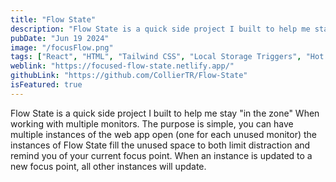 ```yaml
---
title: "Flow State"
description: "Flow State is a quick side project I built to help me stay 'in the zone' When working with multiple monitors. The purpose is simple, you can have multiple instances of the web app open (one for each unused monitor) the instances of Flow State fill the unused space to both limit distraction and remind you of your current focus point. When an instance is updated to a new focus point, all other instances will update."
pubDate: "Jun 19 2024"
image: "/focusFlow.png"
tags: ["React", "HTML", "Tailwind CSS", "Local Storage Triggers", "Hot Reloading"]
weblink: "https://focused-flow-state.netlify.app/"
githubLink: "https://github.com/CollierTR/Flow-State"
isFeatured: true
---
```


Flow State is a quick side project I built to help me stay "in the zone" When working with multiple monitors. The purpose is simple, you can have multiple instances of the web app open (one for each unused monitor) the instances of Flow State fill the unused space to both limit distraction and remind you of your current focus point. When an instance is updated to a new focus point, all other instances will update.
